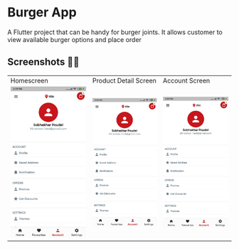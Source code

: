 # Burger App

A Flutter project that can be handy for burger joints.
It allows customer to view available burger options and place order


## Screenshots 📱📱
<table>
  <tr>
    <td>Homescreen</td>
     <td>Product Detail Screen</td>
     <td>Account Screen</td>
  </tr>
  <tr>
    <td><img src="https://raw.githubusercontent.com/Sagarpoudel122/burger_app/main/demo/245526037_568107464305629_3806542274705439459_n.jpg"/></td>
    <td><img src="https://raw.githubusercontent.com/Sagarpoudel122/burger_app/main/demo/245526037_568107464305629_3806542274705439459_n.jpg"/></td>
    <td><img src="https://raw.githubusercontent.com/Sagarpoudel122/burger_app/main/demo/245526037_568107464305629_3806542274705439459_n.jpg"/></td>
  </tr>
 </table>

